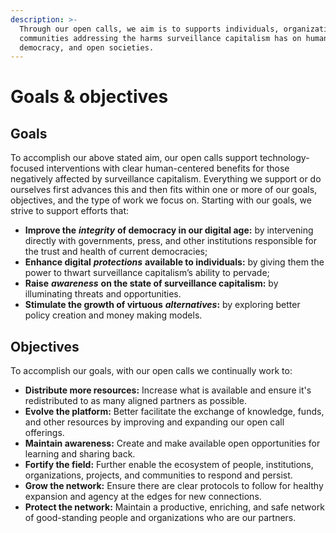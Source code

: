 ```yaml
---
description: >-
  Through our open calls, we aim is to supports individuals, organizations, and
  communities addressing the harms surveillance capitalism has on human rights,
  democracy, and open societies.
---
```


# Goals & objectives

## Goals

To accomplish our above stated aim, our open calls support technology-focused interventions with clear human-centered benefits for those negatively affected by surveillance capitalism. Everything we support or do ourselves first advances this and then fits within one or more of our goals, objectives, and the type of work we focus on. Starting with our goals, we strive to support efforts that:

* **Improve the** _**integrity**_ **of democracy in our digital age:** by intervening directly with governments, press, and other institutions responsible for the trust and health of current democracies;
* **Enhance digital** _**protections**_ **available to individuals:** by giving them the power to thwart surveillance capitalism’s ability to pervade;
* **Raise** _**awareness**_ **on the state of surveillance capitalism:** by illuminating threats and opportunities.
* **Stimulate the growth of virtuous** _**alternatives**_**:** by exploring better policy creation and money making models.

## Objectives

To accomplish our goals, with our open calls we continually work to:

* **Distribute more resources:** Increase what is available and ensure it's redistributed to as many aligned partners as possible.
* **Evolve the platform:** Better facilitate the exchange of knowledge, funds, and other resources by improving and expanding our open call offerings.
* **Maintain awareness:** Create and make available open opportunities for learning and sharing back.
* **Fortify the field:** Further enable the ecosystem of people, institutions, organizations, projects, and communities to respond and persist.
* **Grow the network:** Ensure there are clear protocols to follow for healthy expansion and agency at the edges for new connections.
* **Protect the network:** Maintain a productive, enriching, and safe network of good-standing people and organizations who are our partners.


